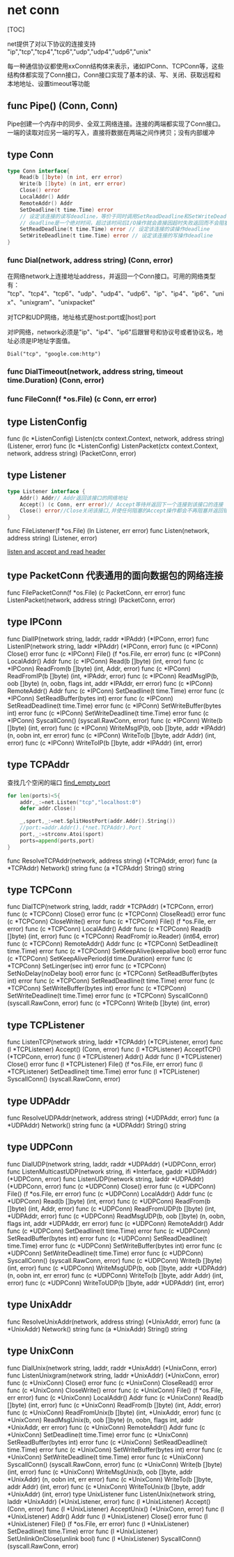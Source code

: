 # net conn

[TOC]

net提供了对以下协议的连接支持
"ip","tcp","tcp4","tcp6","udp","udp4","udp6","unix"

每一种通信协议都使用xxConn结构体来表示，诸如IPConn、TCPConn等，这些结构体都实现了Conn接口，Conn接口实现了基本的读、写、关闭、获取远程和本地地址、设置timeout等功能

## func Pipe() (Conn, Conn)

Pipe创建一个内存中的同步、全双工网络连接。连接的两端都实现了Conn接口。一端的读取对应另一端的写入，直接将数据在两端之间作拷贝；没有内部缓冲

## type Conn

```go
type Conn interface{
    Read(b []byte) (n int, err error)
    Write(b []byte) (n int, err error)
    Close() error
    LocalAddr() Addr
    RemoteAddr() Addr
    SetDeadline(t time.Time) error
    // 设定该连接的读写deadline，等价于同时调用SetReadDeadline和SetWriteDeadline
    // deadline是一个绝对时间，超过该时间后I/O操作就会直接因超时失败返回而不会阻塞
    SetReadDeadline(t time.Time) error // 设定该连接的读操作deadline
    SetWriteDeadline(t time.Time) error // 设定该连接的写操作deadline
}
```

### func Dial(network, address string) (Conn, error)

在网络network上连接地址address，并返回一个Conn接口。可用的网络类型有：
"tcp"、"tcp4"、"tcp6"、"udp"、"udp4"、"udp6"、"ip"、"ip4"、"ip6"、"unix"、"unixgram"、"unixpacket"

对TCP和UDP网络，地址格式是host:port或[host]:port

对IP网络，network必须是"ip"、"ip4"、"ip6"后跟冒号和协议号或者协议名，地址必须是IP地址字面值。

`Dial("tcp", "google.com:http")`

### func DialTimeout(network, address string, timeout time.Duration) (Conn, error)

### func FileConn(f *os.File) (c Conn, err error)

## type ListenConfig

func (lc *ListenConfig) Listen(ctx context.Context, network, address string) (Listener, error)
func (lc *ListenConfig) ListenPacket(ctx context.Context, network, address string) (PacketConn, error)

## type Listener

```go
type Listener interface {
    Addr() Addr// Addr返回该接口的网络地址
    Accept() (c Conn, err error)// Accept等待并返回下一个连接到该接口的连接
    Close() error//Close关闭该接口,并使任何阻塞的Accept操作都会不再阻塞并返回错误
}
```

func FileListener(f *os.File) (ln Listener, err error)
func Listen(network, address string) (Listener, error)

[listen and accept and read header](./code/net_listen_accept.go)

## type PacketConn 代表通用的面向数据包的网络连接

func FilePacketConn(f *os.File) (c PacketConn, err error)
func ListenPacket(network, address string) (PacketConn, error)

## type IPConn

func DialIP(network string, laddr, raddr *IPAddr) (*IPConn, error)
func ListenIP(network string, laddr *IPAddr) (*IPConn, error)
func (c *IPConn) Close() error
func (c *IPConn) File() (f *os.File, err error)
func (c *IPConn) LocalAddr() Addr
func (c *IPConn) Read(b []byte) (int, error)
func (c *IPConn) ReadFrom(b []byte) (int, Addr, error)
func (c *IPConn) ReadFromIP(b []byte) (int, *IPAddr, error)
func (c *IPConn) ReadMsgIP(b, oob []byte) (n, oobn, flags int, addr *IPAddr, err error)
func (c *IPConn) RemoteAddr() Addr
func (c *IPConn) SetDeadline(t time.Time) error
func (c *IPConn) SetReadBuffer(bytes int) error
func (c *IPConn) SetReadDeadline(t time.Time) error
func (c *IPConn) SetWriteBuffer(bytes int) error
func (c *IPConn) SetWriteDeadline(t time.Time) error
func (c *IPConn) SyscallConn() (syscall.RawConn, error)
func (c *IPConn) Write(b []byte) (int, error)
func (c *IPConn) WriteMsgIP(b, oob []byte, addr *IPAddr) (n, oobn int, err error)
func (c *IPConn) WriteTo(b []byte, addr Addr) (int, error)
func (c *IPConn) WriteToIP(b []byte, addr *IPAddr) (int, error)

## type TCPAddr

查找几个空闲的端口
[find_empty_port](./code/_find_empty_port.go)

```go
for len(ports)<5{
    addr,_:=net.Listen("tcp","localhost:0")
    defer addr.Close()

    _,sport,_:=net.SplitHostPort(addr.Addr().String())
    //port:=addr.Addr().(*net.TCPAddr).Port
    port,_:=strconv.Atoi(sport)
    ports=append(ports,port)
}
```

func ResolveTCPAddr(network, address string) (*TCPAddr, error)
func (a *TCPAddr) Network() string
func (a *TCPAddr) String() string

## type TCPConn

func DialTCP(network string, laddr, raddr *TCPAddr) (*TCPConn, error)
func (c *TCPConn) Close() error
func (c *TCPConn) CloseRead() error
func (c *TCPConn) CloseWrite() error
func (c *TCPConn) File() (f *os.File, err error)
func (c *TCPConn) LocalAddr() Addr
func (c *TCPConn) Read(b []byte) (int, error)
func (c *TCPConn) ReadFrom(r io.Reader) (int64, error)
func (c *TCPConn) RemoteAddr() Addr
func (c *TCPConn) SetDeadline(t time.Time) error
func (c *TCPConn) SetKeepAlive(keepalive bool) error
func (c *TCPConn) SetKeepAlivePeriod(d time.Duration) error
func (c *TCPConn) SetLinger(sec int) error
func (c *TCPConn) SetNoDelay(noDelay bool) error
func (c *TCPConn) SetReadBuffer(bytes int) error
func (c *TCPConn) SetReadDeadline(t time.Time) error
func (c *TCPConn) SetWriteBuffer(bytes int) error
func (c *TCPConn) SetWriteDeadline(t time.Time) error
func (c *TCPConn) SyscallConn() (syscall.RawConn, error)
func (c *TCPConn) Write(b []byte) (int, error)

## type TCPListener

func ListenTCP(network string, laddr *TCPAddr) (*TCPListener, error)
func (l *TCPListener) Accept() (Conn, error)
func (l *TCPListener) AcceptTCP() (*TCPConn, error)
func (l *TCPListener) Addr() Addr
func (l *TCPListener) Close() error
func (l *TCPListener) File() (f *os.File, err error)
func (l *TCPListener) SetDeadline(t time.Time) error
func (l *TCPListener) SyscallConn() (syscall.RawConn, error)

## type UDPAddr

func ResolveUDPAddr(network, address string) (*UDPAddr, error)
func (a *UDPAddr) Network() string
func (a *UDPAddr) String() string

## type UDPConn

func DialUDP(network string, laddr, raddr *UDPAddr) (*UDPConn, error)
func ListenMulticastUDP(network string, ifi *Interface, gaddr *UDPAddr) (*UDPConn, error)
func ListenUDP(network string, laddr *UDPAddr) (*UDPConn, error)
func (c *UDPConn) Close() error
func (c *UDPConn) File() (f *os.File, err error)
func (c *UDPConn) LocalAddr() Addr
func (c *UDPConn) Read(b []byte) (int, error)
func (c *UDPConn) ReadFrom(b []byte) (int, Addr, error)
func (c *UDPConn) ReadFromUDP(b []byte) (int, *UDPAddr, error)
func (c *UDPConn) ReadMsgUDP(b, oob []byte) (n, oobn, flags int, addr *UDPAddr, err error)
func (c *UDPConn) RemoteAddr() Addr
func (c *UDPConn) SetDeadline(t time.Time) error
func (c *UDPConn) SetReadBuffer(bytes int) error
func (c *UDPConn) SetReadDeadline(t time.Time) error
func (c *UDPConn) SetWriteBuffer(bytes int) error
func (c *UDPConn) SetWriteDeadline(t time.Time) error
func (c *UDPConn) SyscallConn() (syscall.RawConn, error)
func (c *UDPConn) Write(b []byte) (int, error)
func (c *UDPConn) WriteMsgUDP(b, oob []byte, addr *UDPAddr) (n, oobn int, err error)
func (c *UDPConn) WriteTo(b []byte, addr Addr) (int, error)
func (c *UDPConn) WriteToUDP(b []byte, addr *UDPAddr) (int, error)

## type UnixAddr

func ResolveUnixAddr(network, address string) (*UnixAddr, error)
func (a *UnixAddr) Network() string
func (a *UnixAddr) String() string

## type UnixConn

func DialUnix(network string, laddr, raddr *UnixAddr) (*UnixConn, error)
func ListenUnixgram(network string, laddr *UnixAddr) (*UnixConn, error)
func (c *UnixConn) Close() error
func (c *UnixConn) CloseRead() error
func (c *UnixConn) CloseWrite() error
func (c *UnixConn) File() (f *os.File, err error)
func (c *UnixConn) LocalAddr() Addr
func (c *UnixConn) Read(b []byte) (int, error)
func (c *UnixConn) ReadFrom(b []byte) (int, Addr, error)
func (c *UnixConn) ReadFromUnix(b []byte) (int, *UnixAddr, error)
func (c *UnixConn) ReadMsgUnix(b, oob []byte) (n, oobn, flags int, addr *UnixAddr, err error)
func (c *UnixConn) RemoteAddr() Addr
func (c *UnixConn) SetDeadline(t time.Time) error
func (c *UnixConn) SetReadBuffer(bytes int) error
func (c *UnixConn) SetReadDeadline(t time.Time) error
func (c *UnixConn) SetWriteBuffer(bytes int) error
func (c *UnixConn) SetWriteDeadline(t time.Time) error
func (c *UnixConn) SyscallConn() (syscall.RawConn, error)
func (c *UnixConn) Write(b []byte) (int, error)
func (c *UnixConn) WriteMsgUnix(b, oob []byte, addr *UnixAddr) (n, oobn int, err error)
func (c *UnixConn) WriteTo(b []byte, addr Addr) (int, error)
func (c *UnixConn) WriteToUnix(b []byte, addr *UnixAddr) (int, error)
type UnixListener
func ListenUnix(network string, laddr *UnixAddr) (*UnixListener, error)
func (l *UnixListener) Accept() (Conn, error)
func (l *UnixListener) AcceptUnix() (*UnixConn, error)
func (l *UnixListener) Addr() Addr
func (l *UnixListener) Close() error
func (l *UnixListener) File() (f *os.File, err error)
func (l *UnixListener) SetDeadline(t time.Time) error
func (l *UnixListener) SetUnlinkOnClose(unlink bool)
func (l *UnixListener) SyscallConn() (syscall.RawConn, error)